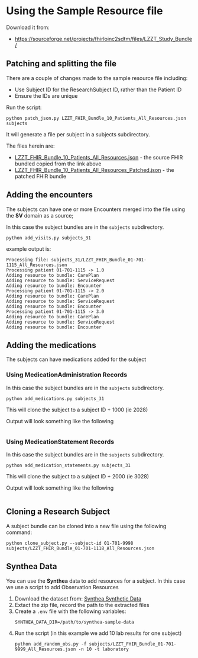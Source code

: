 # Using the Sample Resource file

Download it from:
* https://sourceforge.net/projects/fhirloinc2sdtm/files/LZZT_Study_Bundle/

## Patching and splitting the file
There are a couple of changes made to the sample resource file including:
* Use Subject ID for the ResearchSubject ID, rather than the Patient ID
* Ensure the IDs are unique

Run the script:
```
python patch_json.py LZZT_FHIR_Bundle_10_Patients_All_Resources.json subjects
```

It will generate a file per subject in a subjects subdirectory.

The files herein are:
* [LZZT_FHIR_Bundle_10_Patients_All_Resources.json]() - the source FHIR bundled copied from the link above
* [LZZT_FHIR_Bundle_10_Patients_All_Resources_Patched.json]() - the patched FHIR bundle

## Adding the encounters 

The subjects can have one or more Encounters merged into the file using the **SV** domain as a source; 

In this case the subject bundles are in the `subjects` subdirectory.
```shell
python add_visits.py subjects_31
```

example output is:
```
Processing file: subjects_31/LZZT_FHIR_Bundle_01-701-1115_All_Resources.json
Processing patient 01-701-1115 -> 1.0
Adding resource to bundle: CarePlan
Adding resource to bundle: ServiceRequest
Adding resource to bundle: Encounter
Processing patient 01-701-1115 -> 2.0
Adding resource to bundle: CarePlan
Adding resource to bundle: ServiceRequest
Adding resource to bundle: Encounter
Processing patient 01-701-1115 -> 3.0
Adding resource to bundle: CarePlan
Adding resource to bundle: ServiceRequest
Adding resource to bundle: Encounter
```

## Adding the medications 

The subjects can have medications added for the subject

### Using MedicationAdministration Records
In this case the subject bundles are in the `subjects` subdirectory.
```shell
python add_medications.py subjects_31
```

This will clone the subject to a subject ID + 1000 (ie 2028)

Output will look something like the following
```
```

### Using MedicationStatement Records
In this case the subject bundles are in the `subjects` subdirectory.
```shell
python add_medication_statements.py subjects_31
```

This will clone the subject to a subject ID + 2000 (ie 3028)

Output will look something like the following
```
```

## Cloning a Research Subject
A subject bundle can be cloned into a new file using the following command:

```shell
python clone_subject.py --subject-id 01-701-9998 subjects/LZZT_FHIR_Bundle_01-701-1118_All_Resources.json
```

## Synthea Data

You can use the **Synthea** data to add resources for a subject.  In this case we use a script to add Observation Resources

1. Download the dataset from: [Synthea Synthetic Data](https://github.com/synthetichealth/synthea-sample-data)
2. Extact the zip file, record the path to the extracted files 
3. Create a `.env` file with the following variables:
    ```dotenv
    SYNTHEA_DATA_DIR=/path/to/synthea-sample-data
    ```
4. Run the script (in this example we add 10 lab results for one subject)
    ```
    python add_random_obs.py -f subjects/LZZT_FHIR_Bundle_01-701-9999_All_Resources.json -n 10 -t laboratory
    ```
